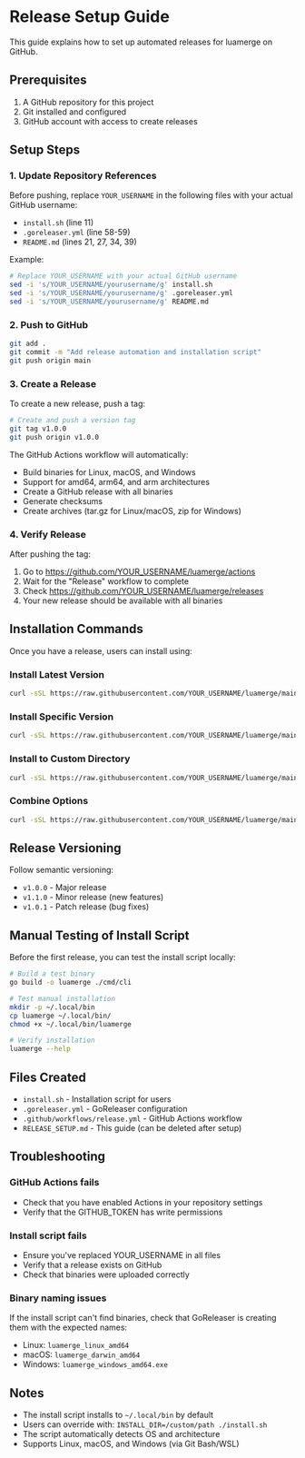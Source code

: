 # Release Setup Guide

This guide explains how to set up automated releases for luamerge on GitHub.

## Prerequisites

1. A GitHub repository for this project
2. Git installed and configured
3. GitHub account with access to create releases

## Setup Steps

### 1. Update Repository References

Before pushing, replace `YOUR_USERNAME` in the following files with your actual GitHub username:

- `install.sh` (line 11)
- `.goreleaser.yml` (line 58-59)
- `README.md` (lines 21, 27, 34, 39)

Example:
```bash
# Replace YOUR_USERNAME with your actual GitHub username
sed -i 's/YOUR_USERNAME/yourusername/g' install.sh
sed -i 's/YOUR_USERNAME/yourusername/g' .goreleaser.yml
sed -i 's/YOUR_USERNAME/yourusername/g' README.md
```

### 2. Push to GitHub

```bash
git add .
git commit -m "Add release automation and installation script"
git push origin main
```

### 3. Create a Release

To create a new release, push a tag:

```bash
# Create and push a version tag
git tag v1.0.0
git push origin v1.0.0
```

The GitHub Actions workflow will automatically:
- Build binaries for Linux, macOS, and Windows
- Support for amd64, arm64, and arm architectures
- Create a GitHub release with all binaries
- Generate checksums
- Create archives (tar.gz for Linux/macOS, zip for Windows)

### 4. Verify Release

After pushing the tag:
1. Go to https://github.com/YOUR_USERNAME/luamerge/actions
2. Wait for the "Release" workflow to complete
3. Check https://github.com/YOUR_USERNAME/luamerge/releases
4. Your new release should be available with all binaries

## Installation Commands

Once you have a release, users can install using:

### Install Latest Version
```bash
curl -sSL https://raw.githubusercontent.com/YOUR_USERNAME/luamerge/main/install.sh | bash
```

### Install Specific Version
```bash
curl -sSL https://raw.githubusercontent.com/YOUR_USERNAME/luamerge/main/install.sh | VERSION=v1.0.0 bash
```

### Install to Custom Directory
```bash
curl -sSL https://raw.githubusercontent.com/YOUR_USERNAME/luamerge/main/install.sh | INSTALL_DIR=/usr/local/bin bash
```

### Combine Options
```bash
curl -sSL https://raw.githubusercontent.com/YOUR_USERNAME/luamerge/main/install.sh | VERSION=v1.2.0 INSTALL_DIR=/custom/path bash
```

## Release Versioning

Follow semantic versioning:
- `v1.0.0` - Major release
- `v1.1.0` - Minor release (new features)
- `v1.0.1` - Patch release (bug fixes)

## Manual Testing of Install Script

Before the first release, you can test the install script locally:

```bash
# Build a test binary
go build -o luamerge ./cmd/cli

# Test manual installation
mkdir -p ~/.local/bin
cp luamerge ~/.local/bin/
chmod +x ~/.local/bin/luamerge

# Verify installation
luamerge --help
```

## Files Created

- `install.sh` - Installation script for users
- `.goreleaser.yml` - GoReleaser configuration
- `.github/workflows/release.yml` - GitHub Actions workflow
- `RELEASE_SETUP.md` - This guide (can be deleted after setup)

## Troubleshooting

### GitHub Actions fails
- Check that you have enabled Actions in your repository settings
- Verify that the GITHUB_TOKEN has write permissions

### Install script fails
- Ensure you've replaced YOUR_USERNAME in all files
- Verify that a release exists on GitHub
- Check that binaries were uploaded correctly

### Binary naming issues
If the install script can't find binaries, check that GoReleaser is creating them with the expected names:
- Linux: `luamerge_linux_amd64`
- macOS: `luamerge_darwin_amd64`
- Windows: `luamerge_windows_amd64.exe`

## Notes

- The install script installs to `~/.local/bin` by default
- Users can override with: `INSTALL_DIR=/custom/path ./install.sh`
- The script automatically detects OS and architecture
- Supports Linux, macOS, and Windows (via Git Bash/WSL)
